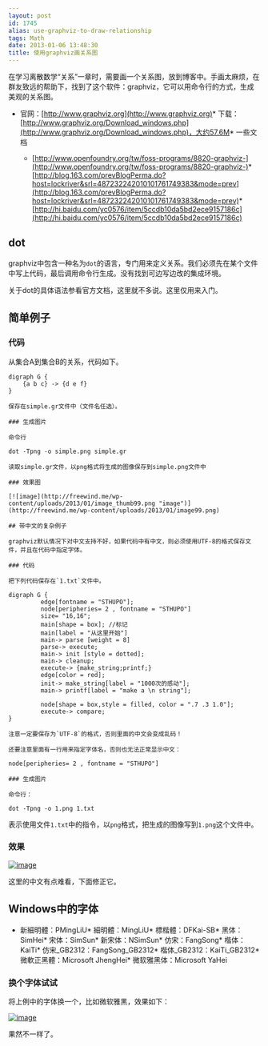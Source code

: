 ```yaml
---
layout: post
id: 1745
alias: use-graphviz-to-draw-relationship
tags: Math
date: 2013-01-06 13:48:30
title: 使用graphviz画关系图
---
```


在学习离散数学“关系”一章时，需要画一个关系图，放到博客中。手画太麻烦，在群友致远的帮助下，找到了这个软件：graphviz，它可以用命令行的方式，生成美观的关系图。

*   官网：[http://www.graphviz.org](http://www.graphviz.org)*   下载：[http://www.graphviz.org/Download_windows.php](http://www.graphviz.org/Download_windows.php)，大约57.6M*   一些文档

    *   [http://www.openfoundry.org/tw/foss-programs/8820-graphviz-](http://www.openfoundry.org/tw/foss-programs/8820-graphviz-)*   [http://blog.163.com/prevBlogPerma.do?host=lockriver&srl=487232242010101761749383&mode=prev](http://blog.163.com/prevBlogPerma.do?host=lockriver&srl=487232242010101761749383&mode=prev)*   [http://hi.baidu.com/yc0576/item/5ccdb10da5bd2ece9157186c](http://hi.baidu.com/yc0576/item/5ccdb10da5bd2ece9157186c)

## dot

graphviz中包含一种名为`dot`的语言，专门用来定义关系。我们必须先在某个文件中写上代码，最后调用命令行生成。没有找到可边写边改的集成环境。

关于dot的具体语法参看官方文档，这里就不多说。这里仅用来入门。

## 简单例子

### 代码

从集合A到集合B的关系，代码如下。

    digraph G {
        {a b c} -> {d e f}
    }

    保存在simple.gr文件中（文件名任选）。

    ### 生成图片

    命令行

    dot -Tpng -o simple.png simple.gr

    读取simple.gr文件，以png格式将生成的图像保存到simple.png文件中

    ### 效果图

    [![image](http://freewind.me/wp-content/uploads/2013/01/image_thumb99.png "image")](http://freewind.me/wp-content/uploads/2013/01/image99.png)

    ## 带中文的复杂例子

    graphviz默认情况下对中文支持不好，如果代码中有中文，则必须使用UTF-8的格式保存文件，并且在代码中指定字体。

    ### 代码

    把下列代码保存在`1.txt`文件中。

    digraph G {
             edge[fontname = "STHUPO"];
             node[peripheries= 2 , fontname = "STHUPO"]
             size= "16,16";
             main[shape = box]; //标记 
             main[label = "从这里开始"]
             main-> parse [weight = 8] 
             parse-> execute;
             main-> init [style = dotted];
             main-> cleanup;
             execute-> {make_string;printf;}
             edge[color = red];
             init-> make_string[label = "1000次的感动"];
             main-> printf[label = "make a \n string"];

             node[shape = box,style = filled, color = ".7 .3 1.0"];
             execute-> compare;
    }

    注意一定要保存为`UTF-8`的格式，否则里面的中文会变成乱码！

    还要注意里面有一行用来指定字体名，否则也无法正常显示中文：

    node[peripheries= 2 , fontname = "STHUPO"] 

    ### 生成图片

    命令行：

    dot -Tpng -o 1.png 1.txt

表示使用文件`1.txt`中的指令，以`png`格式，把生成的图像写到`1.png`这个文件中。

### 效果

[![image](http://freewind.me/wp-content/uploads/2013/01/image_thumb100.png "image")](http://freewind.me/wp-content/uploads/2013/01/image100.png)

这里的中文有点难看，下面修正它。

## Windows中的字体

*   新細明體：PMingLiU*   細明體：MingLiU*   標楷體：DFKai-SB*   黑体：SimHei*   宋体：SimSun*   新宋体：NSimSun*   仿宋：FangSong*   楷体：KaiTi*   仿宋_GB2312：FangSong_GB2312*   楷体_GB2312：KaiTi_GB2312*   微軟正黑體：Microsoft JhengHei*   微软雅黑体：Microsoft YaHei

### 换个字体试试

将上例中的字体换一个，比如微软雅黑，效果如下：

[![image](http://freewind.me/wp-content/uploads/2013/01/image_thumb101.png "image")](http://freewind.me/wp-content/uploads/2013/01/image101.png)

果然不一样了。
